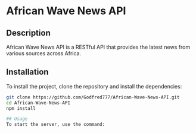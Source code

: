 # African Wave News API

## Description
African Wave News API is a RESTful API that provides the latest news from various sources across Africa.

## Installation
To install the project, clone the repository and install the dependencies:

```bash
git clone https://github.com/Godfred777/African-Wave-News-API.git
cd African-Wave-News-API
npm install

## Usage
To start the server, use the command:




